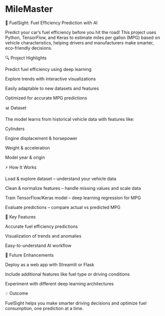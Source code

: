 # MileMaster

🚗 FuelSight: Fuel Efficiency Prediction with AI

Predict your car’s fuel efficiency before you hit the road! This project uses Python, TensorFlow, and Keras to estimate miles per gallon (MPG) based on vehicle characteristics, helping drivers and manufacturers make smarter, eco-friendly decisions.

🔍 Project Highlights

Predict fuel efficiency using deep learning

Explore trends with interactive visualizations

Easily adaptable to new datasets and features

Optimized for accurate MPG predictions

📊 Dataset

The model learns from historical vehicle data with features like:

Cylinders

Engine displacement & horsepower

Weight & acceleration

Model year & origin

⚡ How It Works

Load & explore dataset – understand your vehicle data

Clean & normalize features – handle missing values and scale data

Train TensorFlow/Keras model – deep learning regression for MPG

Evaluate predictions – compare actual vs predicted MPG

🌟 Key Features

Accurate fuel efficiency predictions

Visualization of trends and anomalies

Easy-to-understand AI workflow

🚀 Future Enhancements

Deploy as a web app with Streamlit or Flask

Include additional features like fuel type or driving conditions

Experiment with different deep learning architectures

💡 Outcome

FuelSight helps you make smarter driving decisions and optimize fuel consumption, one prediction at a time.
